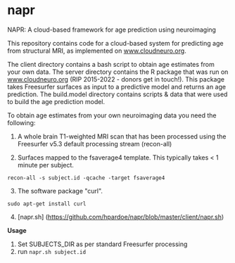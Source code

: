 # napr
NAPR: A cloud-based framework for age prediction using neuroimaging

This repository contains code for a cloud-based system for predicting age from structural MRI, as implemented on www.cloudneuro.org.

The client directory contains a bash script to obtain age estimates from your own data.
The server directory contains the R package that was run on www.cloudneuro.org (RIP 2015-2022 - donors get in touch!). This package takes Freesurfer surfaces as input to a predictive model and returns an age prediction.
The build.model directory contains scripts & data that were used to build the age prediction model.

To obtain age estimates from your own neuroimaging data you need the following:

1. A whole brain T1-weighted MRI scan that has been processed using the Freesurfer v5.3 default processing stream (recon-all)

2. Surfaces mapped to the fsaverage4 template. This typically takes < 1 minute per subject. 

  `recon-all -s subject.id -qcache -target fsaverage4`

3. The software package "curl".
 
  `sudo apt-get install curl`

4. [napr.sh] (https://github.com/hpardoe/napr/blob/master/client/napr.sh)

**Usage**

1. Set SUBJECTS_DIR as per standard Freesurfer processing
2. run `napr.sh subject.id`
